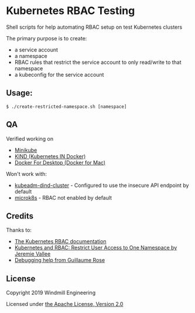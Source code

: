# Kubernetes RBAC Testing

Shell scripts for help automating RBAC setup on test Kubernetes clusters

The primary purpose is to create:
- a service account
- a namespace
- RBAC rules that restrict the service account to only read/write to that namespace
- a kubeconfig for the service account

## Usage:

```
$ ./create-restricted-namespace.sh [namespace]
```

## QA

Verified working on
- [Minikube](https://github.com/kubernetes/minikube)
- [KIND (Kubernetes IN Docker)](https://github.com/kubernetes-sigs/kind)
- [Docker For Desktop (Docker for Mac)](https://www.docker.com/products/docker-desktop)

Won't work with:
- [kubeadm-dind-cluster](https://github.com/kubernetes-sigs/kubeadm-dind-cluster) - Configured to use the insecure API endpoint by default
- [microk8s](https://microk8s.io/) - RBAC not enabled by default

## Credits

Thanks to:

- [The Kubernetes RBAC documentation](https://kubernetes.io/docs/reference/access-authn-authz/rbac/)
- [Kubernetes and RBAC: Restrict User Access to One Namespace by Jeremie Vallee](https://jeremievallee.com/2018/05/28/kubernetes-rbac-namespace-user.html)
- [Debugging help from Guillaume Rose](https://github.com/docker/for-mac/issues/3694)

## License

Copyright 2019 Windmill Engineering

Licensed under [the Apache License, Version 2.0](LICENSE)